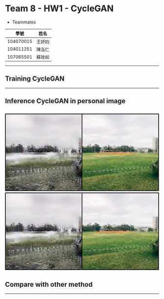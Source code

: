 # Team 8 - HW1 - CycleGAN

* Teammates

| 學號 | 姓名 |
| :--------: | :--------: | 
| 104070015     | 王妤㚬     | 
| 104011251     | 陳泓仁     | 
| 107065501     | 蘇玫如     | 

---
## Training CycleGAN



---
## Inference CycleGAN in personal image

![image](https://github.com/ms0387120/CVFX-Team8-HW1/blob/master/summertowinter1.png)
![image](https://github.com/ms0387120/CVFX-Team8-HW1/blob/master/summertowinter1.png)
---
## Compare with other method



---
